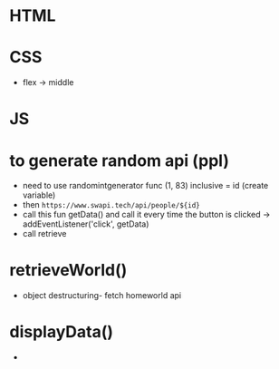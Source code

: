 # HTML 



# CSS
- flex -> middle 



# JS
# to generate random api (ppl)
- need to use randomintgenerator func (1, 83) inclusive = id (create variable)
- then `https://www.swapi.tech/api/people/${id}`
- call this fun getData() and call it every time the button is clicked -> addEventListener('click', getData)
- call retrieve 


# retrieveWorld()
- object destructuring- fetch homeworld api




# displayData() 
- 